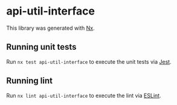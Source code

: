 # api-util-interface

This library was generated with [Nx](https://nx.dev).

## Running unit tests

Run `nx test api-util-interface` to execute the unit tests via [Jest](https://jestjs.io).

## Running lint

Run `nx lint api-util-interface` to execute the lint via [ESLint](https://eslint.org/).
